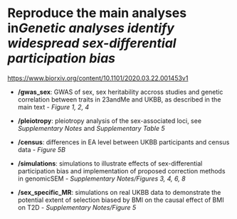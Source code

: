 # Reproduce the main analyses in*Genetic analyses identify widespread sex-differential participation bias*

https://www.biorxiv.org/content/10.1101/2020.03.22.001453v1

- **/gwas_sex**: GWAS of sex, sex heritability accross studies and genetic correlation between traits in 23andMe and UKBB, as described in the main text - *Figure 1, 2, 4*

- **/pleiotropy**: pleiotropy analysis of the sex-associated loci, see *Supplementary Notes* and *Supplementary Table 5* 

- **/census**: differences in EA level between UKBB participants and census data - *Figure 5B*

- **/simulations**: simulations to illustrate effects of sex-differential participation bias and implementation of proposed correction methods in genomicSEM - *Supplementary Notes/Figures 3, 4, 6, 8*

- **/sex_specific_MR**: simulations on real UKBB data to demonstrate the potential extent of selection biased by BMI on the causal effect of BMI on T2D - *Supplementary Notes/Figure 5*
